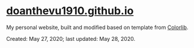 # [doanthevu1910.github.io](http://doanthevu1910.github.io/)

My personal website, built and modified based on template from [Colorlib](https://colorlib.com/).

Created: May 27, 2020; last updated: May 28, 2020.
